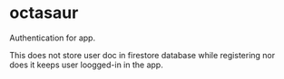 # octasaur

Authentication for app.

This does not store user doc in firestore database while registering nor does it keeps user loogged-in in the app.
 
 
